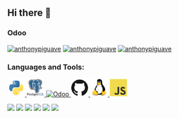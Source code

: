 ## Hi there 👋

<h3 align="left">Odoo</h3>
<p align="left">
<a href="https://www.github.com" target="blank"><img align="center" src="https://odoocdn.com/openerp_website/static/src/img/2016/partners/ODOO12CERT.png" width="120" alt="anthonypiguave"/></a>
  <a href="https://www.github.com" target="blank"><img align="center" src="https://odoocdn.com/openerp_website/static/src/img/2016/partners/ODOO15CERT.png" width="120" alt="anthonypiguave"/></a>
  <a href="https://www.github.com" target="blank"><img align="center" src="https://odoocdn.com/openerp_website/static/src/img/2016/partners/ODOO18CERT.png" width="120" alt="anthonypiguave"/></a>
</p>

<h3 align="left">Languages and Tools:</h3>
<p align="left"> 
  <a href="https://www.python.org" target="_blank" rel="noreferrer"> 
    <img src="https://raw.githubusercontent.com/devicons/devicon/master/icons/python/python-original.svg" alt="python" width="40" height="40"/> 
  </a> 
  <a href="https://www.postgresql.org" target="_blank" rel="noreferrer"> 
    <img src="https://raw.githubusercontent.com/devicons/devicon/master/icons/postgresql/postgresql-original-wordmark.svg" alt="postgresql" width="40" height="40"/> 
  </a> 
  <a href="https://www.odoo.com" target="_blank" rel="noreferrer"> 
    <img src="https://upload.wikimedia.org/wikipedia/commons/f/fe/Odoo_logo.png" alt="Odoo" width="40" height="40"/> 
  </a>
  <a href="https://github.com" target="_blank" rel="noreferrer"> 
    <img src="https://raw.githubusercontent.com/devicons/devicon/master/icons/github/github-original.svg" alt="github" width="40" height="40"/> 
  </a> 
  <a href="https://www.linux.org/" target="_blank" rel="noreferrer"> 
    <img src="https://raw.githubusercontent.com/devicons/devicon/master/icons/linux/linux-original.svg" alt="linux" width="40" height="40"/> 
  </a> 
  <a href="https://developer.mozilla.org/en-US/docs/Web/JavaScript" target="_blank" rel="noreferrer"> 
    <img src="https://raw.githubusercontent.com/devicons/devicon/master/icons/javascript/javascript-original.svg" alt="javascript" width="40" height="40"/> 
  </a> 
</p>



![](https://img.shields.io/github/stars/pandao/editor.md.svg) ![](https://img.shields.io/github/forks/pandao/editor.md.svg) ![](https://img.shields.io/github/tag/pandao/editor.md.svg) ![](https://img.shields.io/github/release/pandao/editor.md.svg) ![](https://img.shields.io/github/issues/pandao/editor.md.svg) ![](https://img.shields.io/bower/v/editor.md.svg)
